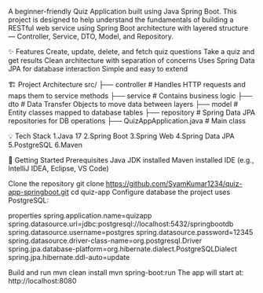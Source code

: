 A beginner-friendly Quiz Application built using Java Spring Boot. This project is designed to help understand the fundamentals of building a RESTful web service using Spring Boot architecture with layered structure — Controller, Service, DTO, Model, and Repository.

✨ Features
Create, update, delete, and fetch quiz questions
Take a quiz and get results
Clean architecture with separation of concerns
Uses Spring Data JPA for database interaction
Simple and easy to extend

🏗️ Project Architecture
src/
├── controller   # Handles HTTP requests and maps them to service methods
├── service      # Contains business logic
├── dto          # Data Transfer Objects to move data between layers
├── model        # Entity classes mapped to database tables
├── repository   # Spring Data JPA repositories for DB operations
├── QuizAppApplication.java  # Main class

💡 Tech Stack
1.Java 17
2.Spring Boot
3.Spring Web
4.Spring Data JPA
5.PostgreSQL
6.Maven

🚀 Getting Started
Prerequisites
Java JDK installed
Maven installed
IDE (e.g., IntelliJ IDEA, Eclipse, VS Code)

Clone the repository
git clone https://github.com/SyamKumar1234/quiz-app-springboot.git
cd quiz-app
Configure database
the project uses  PostgreSQL:

properties
spring.application.name=quizapp
spring.datasource.url=jdbc:postgresql://localhost:5432/springbootdb
spring.datasource.username=postgres
spring.datasource.password=12345
spring.datasource.driver-class-name=org.postgresql.Driver
spring.jpa.database-platform=org.hibernate.dialect.PostgreSQLDialect
spring.jpa.hibernate.ddl-auto=update

Build and run
mvn clean install
mvn spring-boot:run
The app will start at: http://localhost:8080

